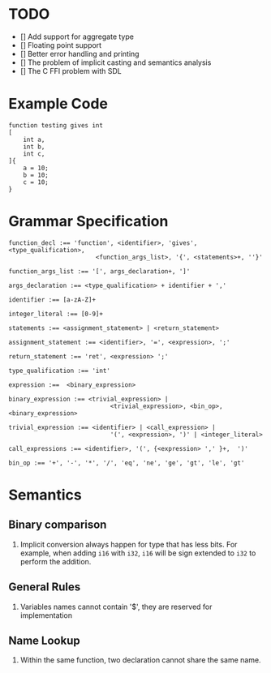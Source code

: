 # TODO

- [] Add support for aggregate type
- [] Floating point support
- [] Better error handling and printing
- [] The problem of implicit casting and semantics analysis
- [] The C FFI problem with SDL

# Example Code 
```
function testing gives int 
[
    int a,
    int b,
    int c,
]{
    a = 10;
    b = 10;
    c = 10;
}
```

# Grammar Specification

```
function_decl :== 'function', <identifier>, 'gives', <type_qualification>, 
                        <function_args_list>, '{', <statements>+, ''}'

function_args_list :== '[', args_declaration+, ']'

args_declaration :== <type_qualification> + identifier + ','

identifier :== [a-zA-Z]+

integer_literal :== [0-9]+

statements :== <assignment_statement> | <return_statement>

assignment_statement :== <identifier>, '=', <expression>, ';'

return_statement :== 'ret', <expression> ';'

type_qualification :== 'int'

expression :==  <binary_expression>

binary_expression :== <trivial_expression> | 
                            <trivial_expression>, <bin_op>, <binary_expression>

trivial_expression :== <identifier> | <call_expression> |
                            '(', <expression>, ')' | <integer_literal>

call_expressions :== <identifier>, '(', {<expression> ',' }+,  ')'

bin_op :== '+', '-', '*', '/', 'eq', 'ne', 'ge', 'gt', 'le', 'gt'
```

# Semantics

## Binary comparison

1. Implicit conversion always happen for type that has less bits. For example, when adding `i16` with `i32`, `i16` will be sign extended to `i32` to perform the addition.

## General Rules 

1. Variables names cannot contain '$', they are reserved for implementation

## Name Lookup

1. Within the same function, two declaration cannot share the same name. 
